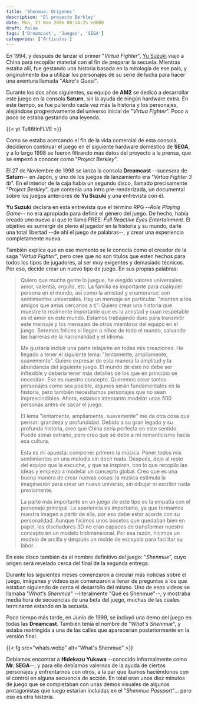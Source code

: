 ```yaml
---
title: 'Shenmue: Orígenes'
description: 'El proyecto Berkley'
date: Mon, 27 Nov 2006 08:24:25 +0000
draft: false
tags: ['Dreamcast', 'Juegos', 'SEGA']
categories: ['Artículos']
---
```


En 1994, y después de lanzar el primer "_Virtua Fighter_", [Yu Suzuki](/yu-suzuki/) viajó a China para recopilar material con el fin de preparar la secuela. Mientras estaba allí, fue gestando una historia basada en la mitología de ese país, y originalmente iba a utilizar los personajes de su serie de lucha para hacer una aventura llamada "_Akira's Quest_".

Durante los dos años siguientes, su equipo de **AM2** se dedicó a desarrollar este juego en la consola **Saturn**, sin la ayuda de ningún hardware extra. En este tiempo, se fue puliendo cada vez más la historia y los personajes, alejándose progresivamente del universo inicial de "_Virtua Fighter_". Poco a poco se estaba gestando una leyenda.

{{< yt Tu86tlnFLVE >}}

Como se estaba acercando el fin de la vida comercial de esta consola, decidieron continuar el juego en el siguiente hardware doméstico de **SEGA**, y a lo largo 1998 se fueron filtrando más datos del proyecto a la prensa, que se empezó a conocer como "_Project Berkley_".

El 27 de Noviembre de 1998 se lanza la consola **Dreamcast** --sucesora de **Saturn**-- en Japón, y uno de los juegos de lanzamiento era "_Virtua Fighter 3 tb_". En el interior de la caja había un segundo disco, llamado precisamente "_Project Berkley_", que contenía una intro pre-renderizada, un documental sobre los juegos anteriores de **Yu Suzuki** y una entrevista con él.

**Yu Suzuki** declara en esta entrevista que el término RPG --_Role Playing Game_-- no era apropiado para definir el género del juego. De hecho, había creado uno nuevo al que le llamó FREE: _Full Reactive Eyes Entertainment_. El objetivo es sumergir de pleno al jugador en la historia y su mundo, darle una total libertad --de ahí el juego de palabras--, y crear una experiencia completamente nueva.

También explica que en ese momento se le conocía como el creador de la saga "_Virtua Fighter_", pero cree que no son títulos que esten hechos para todos los tipos de jugadores, al ser muy exigentes y demasiado técnicos. Por eso, decide crear un nuevo tipo de juego. En sus propias palabras:

> Quiero que mucha gente lo juegue, he elegido valores universales: amor, valentía, orgullo, etc. La familia es importante para cualquier persona en el mundo, así como la amistad y enamorarse: son sentimientos universales. Hay un mensaje en particular: "manten a los amigos que amas cercanos a ti". Quiero crear una historia que muestre lo realmente importante que es la amistad y cuan respetable es el amor en este mundo. Estamos trabajando duro para transmitir este mensaje y los mensajes de otros miembros del equipo en el juego. Seremos felices si llegan a niños de todo el mundo, salvando las barreras de la nacionalidad y el idioma.
> 
> Me gustaría incluir una parte relajante en todas mis creaciones. He llegado a tener el siguiente lema: "lentamente, ampliamente, suavemente". Quiero expresar de esta manera la amplitud y la abundancia del siguiente juego. El mundo de éste no debe ser inflexible y debería tener más detalles de los que en principio se necesitan. Ese es nuestro concepto. Queremos crear tantos personajes como sea posible, algunos serán fundamentales en la historia, pero también necesitamos personajes que no sean imprescindibles. Ahora, estamos intentanto modelar unas 500 personas antes de sacar el juego.
> 
> El lema "lentamente, ampliamente, suavemente" me da otra cosa que pensar: grandeza y profundidad. Debido a su gran legado y su profunda historia, creo que China sería perfecta en este sentido. Puede sonar extraño, pero creo que se debe a mi romanticismo hacia esa cultura.
> 
> Esta es mi apuesta: componer primero la música. Poner todos mis sentimientos en una melodía sin decir nada. Después, dejo al resto del equipo que la escuche, y que se inspiren, con lo que recopilo las ideas y empiezo a modelar un concepto global. Creo que es una buena manera de crear nuevas cosas: la música estimula la imaginación para crear un nuevo universo, sin dibujar ni escribir nada previamente.
> 
> La parte más importante en un juego de este tipo es la empatía con el personaje principal. La apariencia es importante, ya que formamos nuestra imagen a partir de ella, por eso debe estar acorde con su personalidad. Aunque hicimos unos bocetos que quedaban bien en papel, los diseñadores 3D no eran capaces de transformar nuestro concepto en un modelo tridimensional. Por esa razón, hicimos un modelo de arcilla y después un molde de escayola para facilitar su labor.

En este disco también da el nombre definitivo del juego: "_Shenmue_", cuyo origen será revelado cerca del final de la segunda entrega.

Durante los siguientes meses comenzaron a circular más noticias sobre el juego, imágenes y videos que comenzaron a llenar de preguntas a los que estaban siguiendo de cerca el desarrollo del mismo. Uno de esos videos se llamaba "_What's Shenmue_" --literalmente "Qué es Shenmue"--, y mostraba media hora de secuencias de una beta del juego, muchas de las cuales terminaron estando en la secuela.

Poco tiempo más tarde, en Junio de 1999, se incluyó una demo del juego en todas las **Dreamcast**. También tenía el nombre de "_What's Shenmue_", y estaba restringida a una de las calles que aparecerían posteriormente en la versión final.

{{< fg src="whats.webp" alt="What's Shenmue" >}}

Debíamos encontrar a **Hidekazu Yukawa** --conocido informalmente como **Mr. SEGA**--, y para ello debíamos valernos de la ayuda de ciertos personajes y enfrentarnos con otros, a la par que íbamos haciéndonos con el control en alguna secuencia de acción. En total eran unos diez minutos de juego que se completaban con unas demos visuales de algunos protagonistas que luego estarían incluídas en el "_Shenmue Passport_"... pero eso es otra historia.